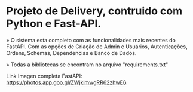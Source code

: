 # Projeto de Delivery, contruido com Python e Fast-API.

» O sistema esta completo com as funcionalidades mais recentes do FastAPI. 
  Com as opções de Criação de Admin e Usuários, Autenticações, Ordens, Schemas, Dependencias e Banco de Dados.

» Todas a bibliotecas se encontram no arquivo "requirements.txt"

Link Imagen completa FastAPI: https://photos.app.goo.gl/ZWjkimwgRR62zhwE6
